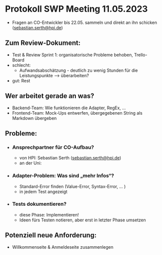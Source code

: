 # Protokoll SWP Meeting 11.05.2023

- Fragen an CO-Entwickler bis 22.05. sammeln und direkt an ihn schicken (sebastian.serth@hpi.de)

## Zum Review-Dokument: 
- Test & Review Sprint 1: organisatorische Probleme behoben, Trello-Board
- schlecht: 
    - Aufwandsabschätzung - deutlich zu wenig Stunden für die Leistungspunkte —> überarbeiten?
- gut: Rest

## Wer arbeitet gerade an was? 
- Backend-Team: Wie funktionieren die Adapter, RegEx, …
- Frontend-Team: Mock-Ups entwerfen, übergegebenen String als Markdown übergeben 


## Probleme: 
- ### Ansprechpartner für CO-Aufbau?
    - von HPI: Sebastian Serth (sebastian.serth@hpi.de)
    - an der Uni: 

- ### Adapter-Problem: Was sind „mehr Infos“?
    - Standard-Error finden (Value-Error, Syntax-Error, … )
    - in jedem Test angezeigt

- ### Tests dokumentieren?
    - diese Phase: Implementieren!
    - Ideen fürs Testen notieren, aber erst in letzter Phase umsetzen


## Potenziell neue Anforderung: 
 - Willkommenseite & Anmeldeseite zusammenlegen
